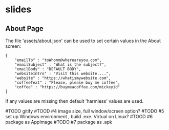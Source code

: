 # slides

About Page
----------
The file 'assets/about.json' can be used to set certain values in the About screen:

    {
        "emailTo" : "toWhomm@whereareyou.com",
        "emailSubject" : "What is the subject?",
        "emailBody" : "DEFAULT BODY",
        "websiteIntro" : "Visit this website....",
        "website" : "https://whatismywebsite.com",
        "coffeeText" : "Please, please buy me coffee",
        "coffee" : "https://buymeacoffee.com/mickeyid"
    }

If any values are missing then default 'harmless' values are used.

#TODO gitify
#TOOD #4 image size, full window/screen option?
#TODO #5 set up Windows environment , build .exe. Virtual on Linux?
#TOOD #6 package as AppImage
#TODO #7 package as .apk




